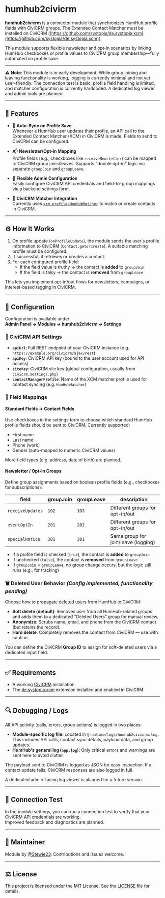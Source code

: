 # humhub2civicrm

**humhub2civicrm** is a connector module that synchronizes HumHub profile fields with CiviCRM groups. The Extended Contact Matcher must be installed on CiviCRM ([https://github.com/systopia/de.systopia.xcm](https://github.com/systopia/de.systopia.xcm)).

This module supports flexible newsletter and opt-in scenarios by linking HumHub checkboxes or profile values to CiviCRM group membership—fully automated on profile save.

---

⚠️ **Note**: This module is in early development. While group joining and leaving functionality is working, logging is currently minimal and not yet user-friendly. The connection test is basic, profile field handling is limited, and matcher configuration is currently hardcoded. A dedicated log viewer and admin tools are planned.

---

## 🧹 Features

- 🔁 **Auto-Sync on Profile Save**  
  Whenever a HumHub user updates their profile, an API call to the Extended Contact Matcher (XCM) in CiviCRM is made. Fields to send to CiviCRM can be configured.

- 📬 **Newsletter/Opt-in Mapping**  
  Profile fields (e.g., checkboxes like `receiveNewsletter`) can be mapped to CiviCRM group joins/leaves. Supports "double opt-in" logic via separate `groupJoin` and `groupLeave`.

- 🔧 **Flexible Admin Configuration**  
  Easily configure CiviCRM API credentials and field-to-group mappings via a backend settings form.

- 🔗 **CiviCRM Matcher Integration**  
  Currently uses [`xcm_profile=HumHubMatcher`](https://github.com/systopia/de.systopia.xcm) to match or create contacts in CiviCRM.

---

## ⚙️ How It Works

1. On profile update (`onProfileUpdate`), the module sends the user's profile information to CiviCRM (`Contact.getorcreate`). A suitable matching profile must be configured.
2. If successful, it retrieves or creates a contact.
3. For each configured profile field:
   - If the field value is truthy → the contact is **added** to `groupJoin`
   - If the field is falsy → the contact is **removed** from `groupLeave`

This lets you implement opt-in/out flows for newsletters, campaigns, or interest-based tagging in CiviCRM.

---

## 🔧 Configuration

Configuration is available under:  
**Admin Panel → Modules → humhub2civicrm → Settings**

### 🔐 CiviCRM API Settings
- **`apiUrl`**: Full REST endpoint of your CiviCRM instance (e.g. `https://example.org/civicrm/ajax/rest`)
- **`apiKey`**: CiviCRM API key (bound to the user account used for API access)
- **`siteKey`**: CiviCRM site key (global configuration, usually from `civicrm.settings.php`)
- **`contactManagerProfile`**: Name of the XCM matcher profile used for contact syncing (e.g. `HumHubMatcher`)

### 🧩 Field Mappings

#### Standard Fields → Contact Fields
Use checkboxes in the settings form to choose which standard HumHub profile fields should be sent to CiviCRM. Currently supported:
- First name
- Last name
- Phone (work)
- Gender (auto-mapped to numeric CiviCRM values)

More field types (e.g. address, date of birth) are planned.

#### Newsletter / Opt-in Groups
Define group assignments based on boolean profile fields (e.g., checkboxes for subscriptions):

| field               | groupJoin | groupLeave | description                         |
|--------------------|-----------|------------|-------------------------------------|
| `receiveUpdates`   | `102`     | `103`      | Different groups for opt-in/out     |
| `eventOptIn`       | `201`     | `202`      | Different groups for opt-in/out     |
| `specialNotice`    | `301`     | `301`      | Same group for join/leave (logging) |

- If a profile field is checked (`true`), the contact is **added** to `groupJoin`
- If unchecked (`false`), the contact is **removed** from `groupLeave`
- If `groupJoin` = `groupLeave`, no group change occurs, but the logic still runs (e.g., for tracking)

### 🗑️ Deleted User Behavior *(Config implemented, functionality pending)*

Choose how to propagate deleted users from HumHub to CiviCRM:

- **Soft delete (default)**: Removes user from all HumHub-related groups and adds them to a dedicated "Deleted Users" group for manual review.
- **Anonymize**: Scrubs name, email, and phone from the CiviCRM contact (but retains the record).
- **Hard delete**: Completely removes the contact from CiviCRM — use with caution.

You can define the CiviCRM **Group ID** to assign for soft-deleted users via a dedicated input field.

---

## ✅ Requirements

- A working [CiviCRM](https://civicrm.org) installation
- The [de.systopia.xcm](https://github.com/systopia/de.systopia.xcm) extension installed and enabled in CiviCRM

---

## 🔍 Debugging / Logs

All API activity (calls, errors, group actions) is logged in two places:

- **Module-specific log file**: Located in `@runtime/logs/humhub2civicrm.log`. This includes API calls, contact sync details, payload data, and group updates.
- **HumHub's general log (`app.log`)**: Only critical errors and warnings are sent here to avoid clutter.

The payload sent to CiviCRM is logged as JSON for easy inspection. If a contact update fails, CiviCRM responses are also logged in full.

A dedicated admin-facing log viewer is planned for a future version.

---

## 🧪 Connection Test

In the module settings, you can run a connection test to verify that your CiviCRM API credentials are working.  
Improved feedback and diagnostics are planned.

---

## 👤 Maintainer

Module by [@Stewie23](https://github.com/Stewie23). Contributions and issues welcome.

---

## ⚖️ License

This project is licensed under the MIT License. See the [LICENSE](LICENSE) file for details.
